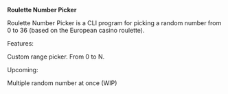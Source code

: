 **Roulette Number Picker**

Roulette Number Picker is a CLI program for picking a random number from 0 to 36 (based on the European casino roulette).

Features:

Custom range picker. From 0 to N.

Upcoming:

Multiple random number at once (WIP)
